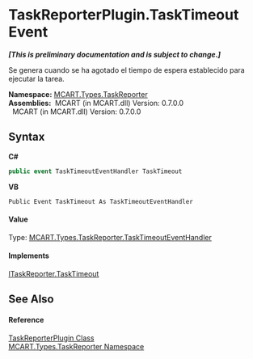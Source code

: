 # TaskReporterPlugin.TaskTimeout Event
 _**\[This is preliminary documentation and is subject to change.\]**_

Se genera cuando se ha agotado el tiempo de espera establecido para ejecutar la tarea.

**Namespace:**&nbsp;<a href="256f3901-18cb-eeca-835c-7de778822db3">MCART.Types.TaskReporter</a><br />**Assemblies:**&nbsp;&nbsp;MCART (in MCART.dll) Version: 0.7.0.0<br />&nbsp;&nbsp;MCART (in MCART.dll) Version: 0.7.0.0<br />

## Syntax

**C#**<br />
``` C#
public event TaskTimeoutEventHandler TaskTimeout
```

**VB**<br />
``` VB
Public Event TaskTimeout As TaskTimeoutEventHandler
```


#### Value
Type: <a href="3b3a443a-b8a7-bb0e-be75-3df522cbbf9d">MCART.Types.TaskReporter.TaskTimeoutEventHandler</a>

#### Implements
<a href="5da525a5-61d5-bce8-2fbd-c08a37442e48">ITaskReporter.TaskTimeout</a><br />

## See Also


#### Reference
<a href="2cca1eb3-f49c-080a-88d8-66137c07787e">TaskReporterPlugin Class</a><br /><a href="256f3901-18cb-eeca-835c-7de778822db3">MCART.Types.TaskReporter Namespace</a><br />